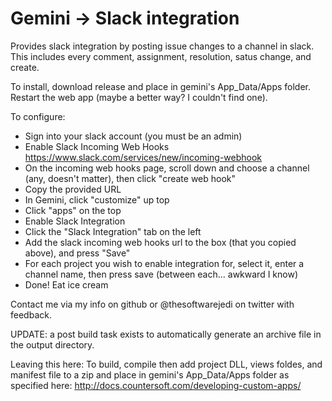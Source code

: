 Gemini -> Slack integration
================

Provides slack integration by posting issue changes to a channel in slack.  This includes every comment, assignment, resolution, satus change, and create.

To install, download release and place in gemini's App_Data/Apps folder.  Restart the web app (maybe a better way?  I couldn't find one).

To configure:
- Sign into your slack account (you must be an admin)
- Enable Slack Incoming Web Hooks https://www.slack.com/services/new/incoming-webhook
- On the incoming web hooks page, scroll down and choose a channel (any, doesn't matter), then click "create web hook"
- Copy the provided URL
- In Gemini, click "customize" up top
- Click "apps" on the top
- Enable Slack Integration
- Click the "Slack Integration" tab on the left
- Add the slack incoming web hooks url to the box (that you copied above), and press "Save"
- For each project you wish to enable integration for, select it, enter a channel name, then press save (between each... awkward I know)
- Done!  Eat ice cream

Contact me via my info on github or @thesoftwarejedi on twitter with feedback.

UPDATE: a post build task exists to automatically generate an archive file in the output directory.

Leaving this here:
To build, compile then add project DLL, views foldes, and manifest file to a zip and place in gemini's App_Data/Apps folder as specified here: http://docs.countersoft.com/developing-custom-apps/
